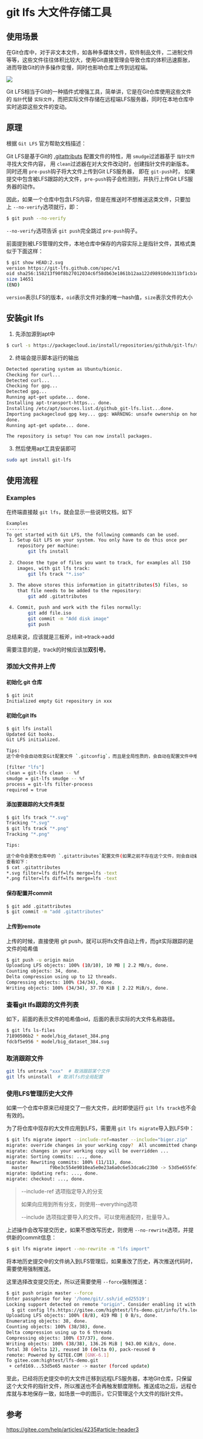 # git lfs 大文件存储工具



## 使用场景

在Git仓库中，对于非文本文件，如各种多媒体文件，软件制品文件，二进制文件等等，这些文件往往体积比较大，使用Git直接管理会导致仓库的体积迅速膨胀，进而导致Git的许多操作变慢，同时也影响仓库上传到远程端。

![](https://pictures-1309138036.cos.ap-nanjing.myqcloud.com/img/143214_bc84b95c_551147.webp)

Git LFS相当于Git的一种插件式增强工具，简单讲，它是在Git仓库使用这些文件的 `指针`代替 `实际文件`，而把实际文件存储在远程端LFS服务器，同时在本地仓库中实时追踪这些文件的变动。

## 原理

根据 `Git LFS` 官方帮助文档描述：

Git LFS是基于Git的 [.gitattributs](https://gitee.com/link?target=http%3A%2F%2Fgit-scm.com%2Fbook%2Fzh%2Fv2%2F%25E8%2587%25AA%25E5%25AE%259A%25E4%25B9%2589-Git-Git-%25E5%25B1%259E%25E6%2580%25A7) 配置文件的特性，用 `smudge`过滤器基于 `指针文件`寻找大文件内容， 用 `clean`过滤器在对大文件改动时，创建指针文件的新版本。同时还用 `pre-push`钩子将大文件上传到Git LFS服务器， 即在 `git-push`时， 如果提交中包含被LFS跟踪的大文件，`pre-push`钩子会检测到，并执行上传Git LFS服务器的动作。

因此，如果一个仓库中包含LFS内容，但是在推送时不想推送这类文件，只要加上 `--no-verify`选项就行，即：

```bash
$ git push --no-verify
```


`--no-verify`选项告诉 `git push`完全跳过 `pre-push`钩子。

前面提到被LFS管理的文件，本地仓库中保存的内容实际上是指针文件，其格式类似于下面这样：

```bash
$ git show HEAD:2.svg
version https://git-lfs.github.com/spec/v1
oid sha256:158213f90f8b27012034c6f58db63e1861b12aa122d98910de311bf1cb1e50a0
size 14651
(END)
```

`version`表示LFS的版本，`oid`表示文件对象的唯一hash值，`size`表示文件的大小


## 安装git lfs

1. 先添加源到apt中
```bash
$ curl -s https://packagecloud.io/install/repositories/github/git-lfs/script.deb.sh | sudo bash
```

2. 终端会提示脚本运行的输出
```bash
Detected operating system as Ubuntu/bionic.
Checking for curl...
Detected curl...
Checking for gpg...
Detected gpg...
Running apt-get update... done.
Installing apt-transport-https... done.
Installing /etc/apt/sources.list.d/github_git-lfs.list...done.
Importing packagecloud gpg key... gpg: WARNING: unsafe ownership on homedir '/home/echo/.gnupg'
done.
Running apt-get update... done.

The repository is setup! You can now install packages.
```

3. 然后使用apt工具安装即可

```bash
sudo apt install git-lfs
```

## 使用流程

### Examples

在终端直接敲 `git lfs`，就会显示一些说明文档，如下

```bash
Examples
--------
To get started with Git LFS, the following commands can be used.
 1. Setup Git LFS on your system. You only have to do this once per
    repository per machine:
        git lfs install
        
 2. Choose the type of files you want to track, for examples all ISO
    images, with git lfs track:
        git lfs track "*.iso"
        
 3. The above stores this information in gitattributes(5) files, so
    that file needs to be added to the repository:
        git add .gitattributes

 4. Commit, push and work with the files normally:
        git add file.iso
        git commit -m "Add disk image"
        git push
```

总结来说，应该就是三板斧，init->track->add

需要注意的是，track的时候应该加**双引号**。

### 添加大文件并上传

#### 初始化 git 仓库
```bash
$ git init
Initialized empty Git repository in xxx
```

#### 初始化git lfs

```bash
$ git lfs install
Updated Git hooks.
Git LFS initialized.

Tips:
这个命令会自动改变Git配置文件 `.gitconfig`，而且是全局性质的，会自动在配置文件中增加如下配置：

[filter "lfs"]  
clean = git-lfs clean -- %f  
smudge = git-lfs smudge -- %f  
process = git-lfs filter-process  
required = true
```

#### 添加要跟踪的大文件类型

```bash
$ git lfs track "*.svg"
Tracking "*.svg"
$ git lfs track "*.png"
Tracking "*.png"

Tips:

这个命令会更改仓库中的 `.gitattributes`配置文件(如果之前不存在这个文件，则会自动新建):  
查看如下：  
$ cat .gitattributes  
*.svg filter=lfs diff=lfs merge=lfs -text  
*.png filter=lfs diff=lfs merge=lfs -text
```

#### 保存配置并commit

```bash
$ git add .gitattributes
$ git commit -m "add .gitattributes"
```

#### 上传到remote
上传的时候，直接使用 git push，就可以将lfs文件自动上传，而git实际跟踪的是文件的哈希值

```bash
$ git push -u origin main
Uploading LFS objects: 100% (10/10), 10 MB | 2.2 MB/s, done.                    
Counting objects: 34, done.
Delta compression using up to 12 threads.
Compressing objects: 100% (34/34), done.
Writing objects: 100% (34/34), 37.70 KiB | 2.22 MiB/s, done.
```


### 查看git lfs跟踪的文件列表

如下，前面的表示文件的哈希值oid，后面的表示实际的大文件名称路径。

```bash
$ git lfs ls-files
71890506b2 * model/big_dataset_384.png
fdcbf5e956 * model/big_dataset_384.svg
```

### 取消跟踪文件

```bash
git lfs untrack "xxx"  # 取消跟踪某个文件
git lfs uninstall  # 取消lfs的全局配置
```


### 使用LFS管理历史大文件

如果一个仓库中原来已经提交了一些大文件，此时即使运行 `git lfs track`也不会有效的。

为了将仓库中现存的大文件应用到LFS，需要用 `git lfs migrate`导入到LFS中：

```bash
$ git lfs migrate import --include-ref=master --include="biger.zip"
migrate: override changes in your working copy?  All uncommitted changes will be lost! [y/N] y
migrate: changes in your working copy will be overridden ...
migrate: Sorting commits: ..., done.
migrate: Rewriting commits: 100% (11/11), done.
  master        f9be3c554e9010ea5e0e23a6a0c6e53dca6c23b0 -> 53d5e655fe7cfd985f75384b92ac5414ad2ff394
migrate: Updating refs: ..., done.
migrate: checkout: ..., done.
```

> --include-ref 选项指定导入的分支
> 
> 如果向应用到所有分支，则使用--everything选项
> 
> --include 选项指定要导入的文件。可以使用通配符，批量导入。

上述操作会改写提交历史，如果不想改写历史，则使用 `--no-rewrite`选项，并提供新的commit信息：

```bash
$ git lfs migrate import --no-rewrite -m "lfs import"
```

将本地历史提交中的文件纳入到LFS管理后，如果重改了历史，再次推送代码时，需要使用强制推送。

这里选择改变提交历史，所以还需要使用 `--force`强制推送：

```bash
$ git push origin master --force
Enter passphrase for key '/home/git/.ssh/id_ed25519':
Locking support detected on remote "origin". Consider enabling it with:
  $ git config lfs.https://gitee.com/hightest/lfs-demo.git/info/lfs.locksverify true
Uploading LFS objects: 100% (8/8), 419 MB | 0 B/s, done.
Enumerating objects: 38, done.
Counting objects: 100% (38/38), done.
Delta compression using up to 6 threads
Compressing objects: 100% (37/37), done.
Writing objects: 100% (38/38), 136.26 MiB | 943.00 KiB/s, done.
Total 38 (delta 12), reused 10 (delta 0), pack-reused 0
remote: Powered by GITEE.COM [GNK-6.1]
To gitee.com:hightest/lfs-demo.git
 + cefd169...53d5e65 master -> master (forced update)
```

至此，已经将历史提交中的大文件迁移到远程LFS服务器，本地Git仓库，只保留这个大文件的指针文件，所以推送也不会再触发额度限制。推送成功之后，远程仓库就与本地保存一致，如场景一中的图示，它只管理这个大文件的指针文件。


## 参考

https://gitee.com/help/articles/4235#article-header3
